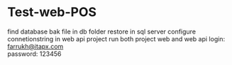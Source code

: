 # Test-web-POS

find database bak file in db folder
restore in sql server
configure  connetionstring  in web api project
run both project web and web api
login: farrukh@itapx.com	
password: 123456

